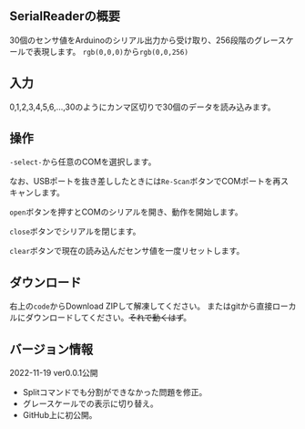 ## SerialReaderの概要

30個のセンサ値をArduinoのシリアル出力から受け取り、256段階のグレースケールで表現します。
`rgb(0,0,0)`から`rgb(0,0,256)`

## 入力
0,1,2,3,4,5,6,...,30のようにカンマ区切りで30個のデータを読み込みます。

## 操作
`-select-`から任意のCOMを選択します。

なお、USBポートを抜き差ししたときには`Re-Scan`ボタンでCOMポートを再スキャンします。

`open`ボタンを押すとCOMのシリアルを開き、動作を開始します。

`close`ボタンでシリアルを閉じます。

`clear`ボタンで現在の読み込んだセンサ値を一度リセットします。

## ダウンロード
右上の`code`からDownload ZIPして解凍してください。
またはgitから直接ローカルにダウンロードしてください。~~それで動くはず~~。

## バージョン情報

2022-11-19 ver0.0.1公開
- Splitコマンドでも分割ができなかった問題を修正。
- グレースケールでの表示に切り替え。
- GitHub上に初公開。
